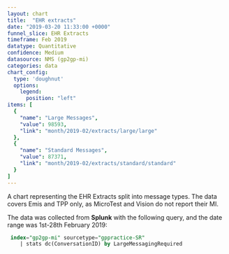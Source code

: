 ```yaml
---
layout: chart
title:  "EHR extracts"
date: "2019-03-20 11:33:00 +0000"
funnel_slice: EHR Extracts
timeframe: Feb 2019
datatype: Quantitative
confidence: Medium
datasource: NMS (gp2gp-mi)
categories: data  
chart_config: 
  type: 'doughnut'
  options:
    legend:
      position: "left"
items: [
  {
    "name": "Large Messages",
    "value": 98593,
    "link": "month/2019-02/extracts/large/large"
  },
  {
    "name": "Standard Messages",
    "value": 87371,
    "link": "month/2019-02/extracts/standard/standard"
  }
]
---
```

A chart representing the EHR Extracts split into message types. The data covers Emis and TPP only, as MicroTest and Vision do not report their MI.

The data was collected from **Splunk** with the following query, and the date range was 1st-28th February 2019:

```sql
 index="gp2gp-mi" sourcetype="gppractice-SR"
    | stats dc(ConversationID) by LargeMessagingRequired
```
